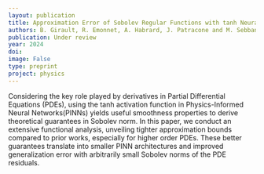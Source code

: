 ```yaml
---
layout: publication
title: Approximation Error of Sobolev Regular Functions with tanh Neural Networks: Theoretical Impact on PINNs
authors: B. Girault, R. Emonnet, A. Habrard, J. Patracone and M. Sebban
publication: Under review
year: 2024
doi:
image: False
type: preprint
project: physics
---
```



Considering the key role played by derivatives in Partial Differential Equations (PDEs), using the tanh activation function in Physics-Informed Neural Networks(PINNs) yields useful smoothness properties to derive theoretical guarantees in Sobolev norm. In this paper, we conduct an extensive functional analysis, unveiling tighter approximation bounds compared to prior works, especially for higher order PDEs. These better guarantees translate into smaller PINN architectures and improved generalization error with arbitrarily small Sobolev norms of the PDE residuals. 
